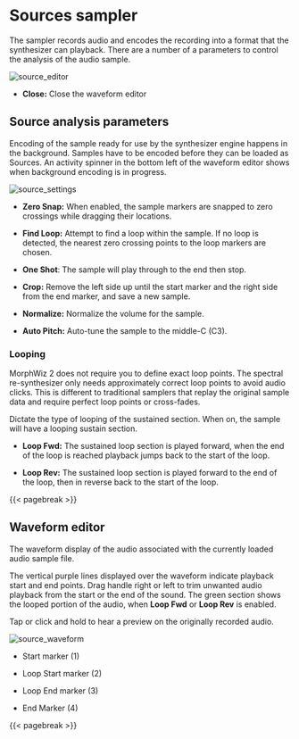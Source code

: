 # Sources sampler

The sampler records audio and encodes the recording into a format that the synthesizer can playback. There are a number of a parameters to control the analysis of the audio sample. 

![source_editor](/images/source_editor.png)

* **Close:** Close the waveform editor

## Source analysis parameters

Encoding of the sample ready for use by the synthesizer engine happens in the background. Samples have to be encoded before they can be loaded as Sources. An activity spinner in the bottom left of the waveform editor shows when background encoding is in progress.

![source_settings](/images/source_settings.png)

* **Zero Snap:** When enabled, the sample markers are snapped to zero crossings while dragging their locations.

* **Find Loop:** Attempt to find a loop within the sample. If no loop is detected, the nearest zero crossing points to the loop markers are chosen.

* **One Shot**: The sample will play through to the end then stop.

* **Crop:** Remove the left side up until the start marker and the right side from the end marker, and save a new sample.

* **Normalize:** Normalize the volume for the sample. 

* **Auto Pitch:** Auto-tune the sample to the middle-C (C3).

### Looping

MorphWiz 2 does not require you to define exact loop points. The spectral re-synthesizer only needs approximately correct loop points to avoid audio clicks. This is different to traditional samplers that replay the original sample data and require perfect loop points or cross-fades.

Dictate the type of looping of the sustained section. When on, the sample will have a looping sustain section.

* **Loop Fwd:** The sustained loop section is played forward, when the end of the loop is reached playback jumps back to the start of the loop.

* **Loop Rev:** The sustained loop section is played forward to the end of the loop, then in reverse back to the start of the loop.

{{< pagebreak >}}

## Waveform editor

The waveform display of the audio associated with the currently loaded audio sample file.

The vertical purple lines displayed over the waveform indicate playback start and end points. Drag handle right or left to trim unwanted audio playback from the start or the end of the sound. The green section shows the looped portion of the audio, when **Loop Fwd** or **Loop Rev** is enabled.

Tap or click and hold to hear a preview on the originally recorded audio.

![source_waveform](/images/source_waveform.png)

* Start marker (1)

* Loop Start marker (2)

* Loop End marker (3)

* End Marker (4)

{{< pagebreak >}}
